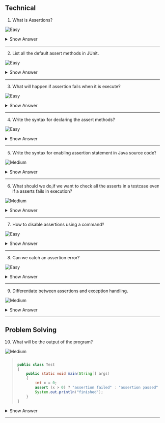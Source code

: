 ## Technical

1. What is Assertions?

![Easy](https://github.com/revaturelabs/interviewquestions/blob/dev/ComplexityTags/simple%20(2).svg)

<details><summary> Show Answer </summary>

>- It is to compare the actual result and excepcted result to evaluate whether the executed testcase is 
  pass or fail.
  ![Capture 3.PNG]
>- All assertion methods are avaialable in JUnit `assert` class.So we need to import assert class in 
  JUnit as below. 

`@import static org.junit.Assert.*;`

</details>

--- 

2. List all the default assert methods in JUnit.

![Easy](https://github.com/revaturelabs/interviewquestions/blob/dev/ComplexityTags/simple%20(2).svg)

<details><summary> Show Answer </summary>

>- `assertEquals`
>- `assertArrayEquals`
>- `assertNull`
>- `asserNottNull`
>- `assertSame`
>- `assertNotSame`
>- `assertTrue`
>- `assertFalse`

</details>

---

3. What will happen if assertion fails when it is execute?

![Easy](https://github.com/revaturelabs/interviewquestions/blob/dev/ComplexityTags/simple%20(2).svg)

<details><summary> Show Answer </summary>

>JVM throws an error called <b>AssertionError</b> when the assertion fails while executing.

</details>

---

4. Write the syntax for declaring the assert methods?

![Easy](https://github.com/revaturelabs/interviewquestions/blob/dev/ComplexityTags/simple%20(2).svg)

<details><summary> Show Answer </summary>

<blockquote>

Assert methods should be with boolean expression in two different ways

- `assert expression;`
- `assert expression1 : expression2;`

</blockquote>

</details>

---

5. Write the syntax for enabling assertion statement in Java source code?

![Medium](https://github.com/revaturelabs/interviewquestions/blob/dev/ComplexityTags/Medium%20(2).svg)

<details><summary> Show Answer </summary>

<blockquote>

- By default assertions methods are disbled. To make it enabled need to run the below code
 `java –ea Test` or `java –enableassertions Test`

</blockquote>

</details>

---

6. What should we do,if we want to check all the asserts in a testcase even if a asserts fails in execution?

![Medium](https://github.com/revaturelabs/interviewquestions/blob/dev/ComplexityTags/Medium%20(2).svg)

<details><summary> Show Answer </summary>

<blockquote>

- We can use `assertAll` method to ensure that all asserts are checked.
- <b>Example:</b>
``` java
@Test
void groupedAssertions() {
    Address address = new Address();
    assertAll("address name",
        () -> assertEquals("Andrew", address.getFirstName()),
        () -> assertEquals("User", address.getLastName())
    );
}
```
</blockquote>
<details><summary> Explanation </summary>

<blockquote>

- The two assertEquals method will exceute even if a assert fails , because of assertAll method in the testcase.

</blockquote>

</details>

</details>

---

7. How to disable assertions using a command?

![Easy](https://github.com/revaturelabs/interviewquestions/blob/dev/ComplexityTags/simple%20(2).svg)

<details><summary> Show Answer </summary>

<blockquote>

Use the below command to disable assertions 

`java –da arguments`

Or

`java –disableassertions arguments`

</blockquote>

</details>

---
8. Can we catch an assertion error?

![Easy](https://github.com/revaturelabs/interviewquestions/blob/dev/ComplexityTags/simple%20(2).svg)

<details><summary> Show Answer </summary>

<blockquote>

Yes 

</blockquote>

<details><summary> Explanation </summary>

<blockquote>

By declaring the assertion statement in the try block with the message to be displayed and catch the assertion error in the catch block.

</blockquote>

</details>

</details>

---

9. Differentiate between assertions and exception handling.

![Medium](https://github.com/revaturelabs/interviewquestions/blob/dev/ComplexityTags/Medium%20(2).svg)

<details><summary> Show Answer </summary>

<blockquote>

- An exception is an abnormal event that occurs during the execution of the program and disrupts the normal flow of the program. 
- Assertion enables you to test your assumptions about the program logic, contains a boolean expression  will be true when the program executes. If it is not true, the JVM will throw an `AssertionError`.

</blockquote>

</details>

---

## Problem Solving

10. What will be the output of the program?

![Medium](https://github.com/revaturelabs/interviewquestions/blob/dev/ComplexityTags/Medium%20(2).svg)


<blockquote>

``` java

public class Test 
{  
    public static void main(String[] args) 
    { 
        int x = 0;  
        assert (x > 0) ? "assertion failed" : "assertion passed" ; 
        System.out.println("finished");  
    } 
}
```
</blockquote>

<details><summary> Show Answer </summary>

<blockquote>

Compilation Fails

</blockquote>

<details><summary> Explanation </summary>

<blockquote>

We can't use the Assert statement as like ternary operator.Returns `incompatible types: bad type in conditional expression`.

</blockquote>

</details>

</details>

---

